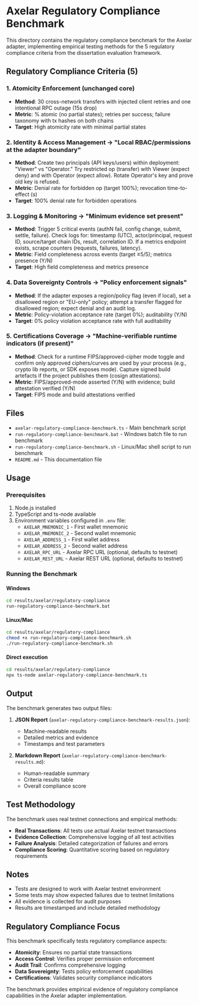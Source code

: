 # Axelar Regulatory Compliance Benchmark

This directory contains the regulatory compliance benchmark for the Axelar adapter, implementing empirical testing methods for the 5 regulatory compliance criteria from the dissertation evaluation framework.

## Regulatory Compliance Criteria (5)

### 1. Atomicity Enforcement (unchanged core)
- **Method**: 30 cross-network transfers with injected client retries and one intentional RPC outage (15s drop)
- **Metric**: % atomic (no partial states); retries per success; failure taxonomy with tx hashes on both chains
- **Target**: High atomicity rate with minimal partial states

### 2. Identity & Access Management → "Local RBAC/permissions at the adapter boundary"
- **Method**: Create two principals (API keys/users) within deployment: "Viewer" vs "Operator." Try restricted op (transfer) with Viewer (expect deny) and with Operator (expect allow). Rotate Operator's key and prove old key is refused.
- **Metric**: Denial rate for forbidden op (target 100%); revocation time-to-effect (s)
- **Target**: 100% denial rate for forbidden operations

### 3. Logging & Monitoring → "Minimum evidence set present"
- **Method**: Trigger 5 critical events (authN fail, config change, submit, settle, failure). Check logs for: timestamp (UTC), actor/principal, request ID, source/target chain IDs, result, correlation ID. If a metrics endpoint exists, scrape counters (requests, failures, latency).
- **Metric**: Field completeness across events (target ≥5/5); metrics presence (Y/N)
- **Target**: High field completeness and metrics presence

### 4. Data Sovereignty Controls → "Policy enforcement signals"
- **Method**: If the adapter exposes a region/policy flag (even if local), set a disallowed region or "EU-only" policy; attempt a transfer flagged for disallowed region; expect denial and an audit log.
- **Metric**: Policy-violation acceptance rate (target 0%); auditability (Y/N)
- **Target**: 0% policy violation acceptance rate with full auditability

### 5. Certifications Coverage → "Machine-verifiable runtime indicators (if present)"
- **Method**: Check for a runtime FIPS/approved-cipher mode toggle and confirm only approved ciphers/curves are used by your process (e.g., crypto lib reports, or SDK exposes mode). Capture signed build artefacts if the project publishes them (cosign attestations).
- **Metric**: FIPS/approved-mode asserted (Y/N) with evidence; build attestation verified (Y/N)
- **Target**: FIPS mode and build attestations verified

## Files

- `axelar-regulatory-compliance-benchmark.ts` - Main benchmark script
- `run-regulatory-compliance-benchmark.bat` - Windows batch file to run benchmark
- `run-regulatory-compliance-benchmark.sh` - Linux/Mac shell script to run benchmark
- `README.md` - This documentation file

## Usage

### Prerequisites

1. Node.js installed
2. TypeScript and ts-node available
3. Environment variables configured in `.env` file:
   - `AXELAR_MNEMONIC_1` - First wallet mnemonic
   - `AXELAR_MNEMONIC_2` - Second wallet mnemonic
   - `AXELAR_ADDRESS_1` - First wallet address
   - `AXELAR_ADDRESS_2` - Second wallet address
   - `AXELAR_RPC_URL` - Axelar RPC URL (optional, defaults to testnet)
   - `AXELAR_REST_URL` - Axelar REST URL (optional, defaults to testnet)

### Running the Benchmark

#### Windows
```bash
cd results/axelar/regulatory-compliance
run-regulatory-compliance-benchmark.bat
```

#### Linux/Mac
```bash
cd results/axelar/regulatory-compliance
chmod +x run-regulatory-compliance-benchmark.sh
./run-regulatory-compliance-benchmark.sh
```

#### Direct execution
```bash
cd results/axelar/regulatory-compliance
npx ts-node axelar-regulatory-compliance-benchmark.ts
```

## Output

The benchmark generates two output files:

1. **JSON Report** (`axelar-regulatory-compliance-benchmark-results.json`):
   - Machine-readable results
   - Detailed metrics and evidence
   - Timestamps and test parameters

2. **Markdown Report** (`axelar-regulatory-compliance-benchmark-results.md`):
   - Human-readable summary
   - Criteria results table
   - Overall compliance score

## Test Methodology

The benchmark uses real testnet connections and empirical methods:

- **Real Transactions**: All tests use actual Axelar testnet transactions
- **Evidence Collection**: Comprehensive logging of all test activities
- **Failure Analysis**: Detailed categorization of failures and errors
- **Compliance Scoring**: Quantitative scoring based on regulatory requirements

## Notes

- Tests are designed to work with Axelar testnet environment
- Some tests may show expected failures due to testnet limitations
- All evidence is collected for audit purposes
- Results are timestamped and include detailed methodology

## Regulatory Compliance Focus

This benchmark specifically tests regulatory compliance aspects:

- **Atomicity**: Ensures no partial state transactions
- **Access Control**: Verifies proper permission enforcement
- **Audit Trail**: Confirms comprehensive logging
- **Data Sovereignty**: Tests policy enforcement capabilities
- **Certifications**: Validates security compliance indicators

The benchmark provides empirical evidence of regulatory compliance capabilities in the Axelar adapter implementation.
